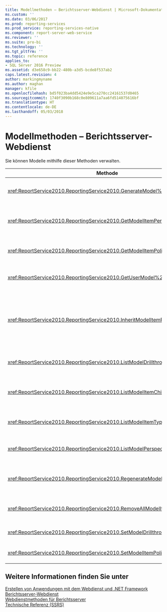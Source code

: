 ```yaml
---
title: Modellmethoden – Berichtsserver-Webdienst | Microsoft-Dokumentation
ms.custom: ''
ms.date: 03/06/2017
ms.prod: reporting-services
ms.prod_service: reporting-services-native
ms.component: report-server-web-service
ms.reviewer: ''
ms.suite: pro-bi
ms.technology: ''
ms.tgt_pltfrm: ''
ms.topic: reference
applies_to:
- SQL Server 2016 Preview
ms.assetid: d3e658c9-bb22-480b-a3d5-bcde8f537ab2
caps.latest.revision: 4
author: markingmyname
ms.author: maghan
manager: kfile
ms.openlocfilehash: bd5f023ba4dd5424e9e5ca270cc24161537d0465
ms.sourcegitcommit: 1740f3090b168c0e809611a7aa6fd514075616bf
ms.translationtype: HT
ms.contentlocale: de-DE
ms.lasthandoff: 05/03/2018
---
```

# <a name="model-methods---report-server-web-service"></a>Modellmethoden – Berichtsserver-Webdienst
  Sie können Modelle mithilfe dieser Methoden verwalten.  
  
|Methode|Aktion|  
|------------|------------|  
|<xref:ReportService2010.ReportingService2010.GenerateModel%2A>|Generiert auf Grundlage einer freigegebenen Datenquelle ein Standardmodell.|  
|<xref:ReportService2010.ReportingService2010.GetModelItemPermissions%2A>|Ruft die Benutzerberechtigungen ab, die dem Modellelement zugeordnet sind.|  
|<xref:ReportService2010.ReportingService2010.GetModelItemPolicies%2A>|Ruft die Richtlinien ab, die einem Modellelement zugeordnet sind.|  
|<xref:ReportService2010.ReportingService2010.GetUserModel%2A>|Gibt den semantischen Teil eines Modells für den aktuellen Benutzer zurück.|  
|<xref:ReportService2010.ReportingService2010.InheritModelItemParentSecurity%2A>|Löscht die Richtlinien, die einem Modellelement zugeordnet sind, und bewirkt, dass das Modellelement die Richtlinien von dessen übergeordnetem Element erbt.|  
|<xref:ReportService2010.ReportingService2010.ListModelDrillthroughReports%2A>|Listet Drillthroughberichte auf, die einer Entität in einem Modell zugeordnet sind.|  
|<xref:ReportService2010.ReportingService2010.ListModelItemChildren%2A>|Gibt ein Array untergeordneter Elemente von Modellelementen zurück.|  
|<xref:ReportService2010.ReportingService2010.ListModelItemTypes%2A>|Gibt eine Liste unterstützter Modellelementtypen zurück.|  
|<xref:ReportService2010.ReportingService2010.ListModelPerspectives%2A>|Listet Modelle und Perspektiven auf, die dem Benutzer zur Verfügung stehen.|  
|<xref:ReportService2010.ReportingService2010.RegenerateModel%2A>|Aktualisiert ein vorhandenes Modell auf Grundlage von Änderungen am Datenquellenschema.|  
|<xref:ReportService2010.ReportingService2010.RemoveAllModelItemPolicies%2A>|Löscht alle Richtlinien, die Modellelementen im angegebenen Modell zugeordnet sind.|  
|<xref:ReportService2010.ReportingService2010.SetModelDrillthroughReports%2A>|Ordnet mehrere Drillthroughberichte einem Modell zu.|  
|<xref:ReportService2010.ReportingService2010.SetModelItemPolicies%2A>|Legt Sicherheitsrichtlinien für ein Modellelement fest.|  
  
## <a name="see-also"></a>Weitere Informationen finden Sie unter  
 [Erstellen von Anwendungen mit dem Webdienst und .NET Framework](../../../reporting-services/report-server-web-service/net-framework/building-applications-using-the-web-service-and-the-net-framework.md)   
 [Berichtsserver-Webdienst](../../../reporting-services/report-server-web-service/report-server-web-service.md)   
 [Webdienstmethoden für Berichtsserver](../../../reporting-services/report-server-web-service/methods/report-server-web-service-methods.md)   
 [Technische Referenz (SSRS)](../../../reporting-services/technical-reference-ssrs.md)  
  
  

